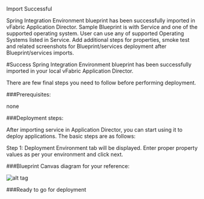 Import Successful

Spring Integration Environment blueprint has been successfully imported in vFabric Application Director.
Sample Blueprint is with Service and one of the supported operating system. User can use any of supported Operating Systems listed in Service. 
 Add additional steps for properties, smoke test and related screenshots for Blueprint/services deployment after Blueprint/services imports.

#Success
Spring Integration Environment blueprint has been successfully imported in your local vFabric Application Director. 

There are few final steps you need to follow before performing deployment.

###Prerequisites:

none

###Deployment steps:

After importing service in Application Director, you can start using it to deploy applications. The basic steps are as follows:

Step 1:
	Deployment Environment tab will be displayed. Enter proper property values as per your environment and click next.


###Blueprint Canvas diagram for your reference:

![alt tag](https://raw.github.com/vmware-applicationdirector/solutions-import-beta/VMware-vFabric-SQLFire-1_0-Service-50/VMware-vFabric-SQLFire-1_0-Service-canvas.png)

###Ready to go for deployment







 









